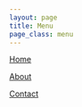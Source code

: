 ```yaml
---
layout: page
title: Menu
page_class: menu
---
```


<section class="content">
    <p><a href="{{ '/' | relative_url }}">Home</a></p>
    <!-- <p><a href="{{ '/services' | relative_url }}">Services</a></p> -->
    <!-- <p><a href="{{ '/projects' | relative_url }}">Projects</a></p> -->
    <p><a href="{{ '/about' | relative_url }}">About</a></p>
    <p><a id="action-say-hello" href="mailto:{{ site.metadata.email }}?subject=Lets work Together">Contact</a></p>
</section>

<!-- <p class="paragraph ta-justify"><a href="mailto:{{ site.metadata.email }}?subject=Lets work Together" class="button-link" id="action-hire-us">Hire Us</a> to work on your project.</p> -->
